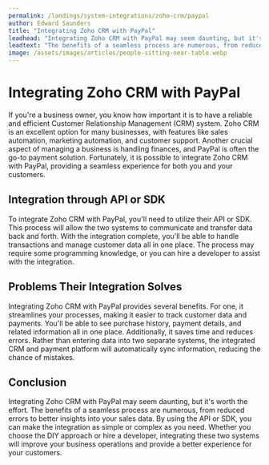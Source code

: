 ```yaml
---
permalink: /landings/system-integrations/zoho-crm/paypal
author: Edward Saunders
title: "Integrating Zoho CRM with PayPal"
leadhead: "Integrating Zoho CRM with PayPal may seem daunting, but it's worth the effort"
leadtext: "The benefits of a seamless process are numerous, from reduced errors to better insights into your sales data. By using the API or SDK, you can make the integration as simple or complex as you need. Whether you choose the DIY approach or hire a developer, integrating these two systems will improve your business operations and provide a better experience for your customers."
image: /assets/images/articles/people-sitting-near-table.webp
---
```

<div class="arttext">
<h1>Integrating Zoho CRM with PayPal</h1>

<p>If you're a business owner, you know how important it is to have a reliable and efficient Customer Relationship Management (CRM) system. Zoho CRM is an excellent option for many businesses, with features like sales automation, marketing automation, and customer support. Another crucial aspect of managing a business is handling finances, and PayPal is often the go-to payment solution. Fortunately, it is possible to integrate Zoho CRM with PayPal, providing a seamless experience for both you and your customers.</p>

<h2>Integration through API or SDK</h2>

<p>To integrate Zoho CRM with PayPal, you'll need to utilize their API or SDK. This process will allow the two systems to communicate and transfer data back and forth. With the integration complete, you'll be able to handle transactions and manage customer data all in one place. The process may require some programming knowledge, or you can hire a developer to assist with the integration.</p>

<h2>Problems Their Integration Solves</h2>

<p>Integrating Zoho CRM with PayPal provides several benefits. For one, it streamlines your processes, making it easier to track customer data and payments. You'll be able to see purchase history, payment details, and related information all in one place. Additionally, it saves time and reduces errors. Rather than entering data into two separate systems, the integrated CRM and payment platform will automatically sync information, reducing the chance of mistakes.</p>

<h2>Conclusion</h2>

<p>Integrating Zoho CRM with PayPal may seem daunting, but it's worth the effort. The benefits of a seamless process are numerous, from reduced errors to better insights into your sales data. By using the API or SDK, you can make the integration as simple or complex as you need. Whether you choose the DIY approach or hire a developer, integrating these two systems will improve your business operations and provide a better experience for your customers.</p>

</div>